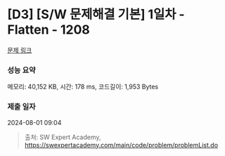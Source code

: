 # [D3] [S/W 문제해결 기본] 1일차 - Flatten - 1208 

[문제 링크](https://swexpertacademy.com/main/code/problem/problemDetail.do?contestProbId=AV139KOaABgCFAYh) 

### 성능 요약

메모리: 40,152 KB, 시간: 178 ms, 코드길이: 1,953 Bytes

### 제출 일자

2024-08-01 09:04



> 출처: SW Expert Academy, https://swexpertacademy.com/main/code/problem/problemList.do